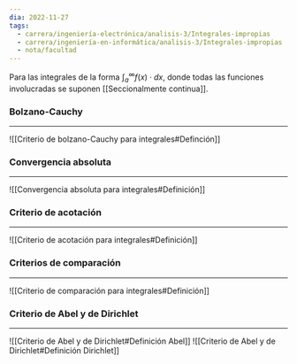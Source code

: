 ```yaml
---
dia: 2022-11-27
tags:
  - carrera/ingeniería-electrónica/analisis-3/Integrales-impropias
  - carrera/ingeniería-en-informática/analisis-3/Integrales-impropias
  - nota/facultad
---
```

Para las integrales de la forma $\int_a^\infty f(x) \cdot dx$, donde todas las funciones involucradas se suponen [[Seccionalmente continua]].

### Bolzano-Cauchy
---
![[Criterio de bolzano-Cauchy para integrales#Definción]]


### Convergencia absoluta
---
![[Convergencia absoluta para integrales#Definición]]


### Criterio de acotación
---
![[Criterio de acotación para integrales#Definición]]


### Criterios de comparación
---
![[Criterio de comparación para integrales#Definición]]


### Criterio de Abel y de Dirichlet
---
![[Criterio de Abel y de Dirichlet#Definición Abel]]
![[Criterio de Abel y de Dirichlet#Definición Dirichlet]]
